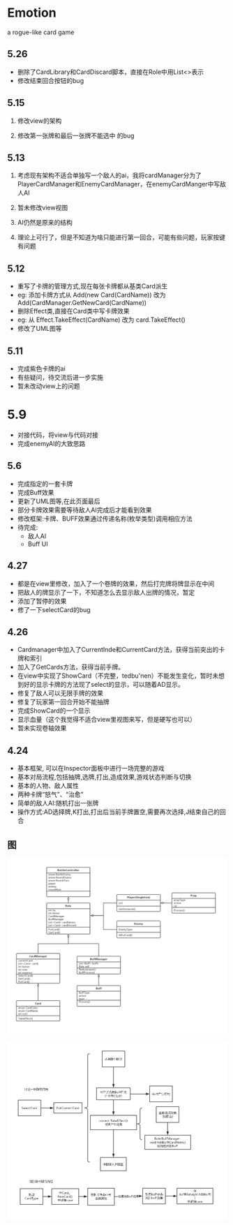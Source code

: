 # Emotion

a rogue-like card game


## 5.26

- 删除了CardLibrary和CardDiscard脚本，直接在Role中用List<>表示
- 修改结束回合按钮的bug


## 5.15

1. 修改view的架构

2. 修改第一张牌和最后一张牌不能选中 的bug



## 5.13

1. 考虑现有架构不适合单独写一个敌人的ai，我将cardManager分为了PlayerCardManager和EnemyCardManager，在enemyCardManger中写敌人AI

2. 暂未修改view视图

3. AI仍然是原来的结构

4. 理论上可行了，但是不知道为啥只能进行第一回合，可能有些问题，玩家按键有问题

## 5.12

* 重写了卡牌的管理方式,现在每张卡牌都从基类Card派生
* eg: 添加卡牌方式从 Add(new Card(CardName)) 改为 Add(CardManager.GetNewCard(CardName))
* 删除Effect类,直接在Card类中写卡牌效果
* eg: 从 Effect.TakeEffect(CardName) 改为 card.TakeEffect()
* 修改了UML图等

## 5.11

* 完成紫色卡牌的ai
* 有些疑问，待交流后进一步实施
* 暂未改动view上的问题

# 5.9

* 对接代码，将view与代码对接
* 完成enemyAI的大致思路

## 5.6

- 完成指定的一套卡牌
- 完成Buff效果
- 更新了UML图等,在此页面最后
- 部分卡牌效果需要等待敌人AI完成后才能看到效果
- 修改框架:卡牌、BUFF效果通过传递名称(枚举类型)调用相应方法
- 待完成:
  - 敌人AI
  - Buff UI

## 4.27

- 都是在view里修改，加入了一个卷牌的效果，然后打完牌将牌显示在中间
- 把敌人的牌显示了一下，不知道怎么去显示敌人出牌的情况，暂定
- 添加了暂停的效果 
- 修了一下selectCard的bug

## 4.26

- Cardmanager中加入了CurrentInde和CurrentCard方法，获得当前突出的卡牌和索引
- 加入了GetCards方法，获得当前手牌。
- 在view中实现了ShowCard（不完整，tedbu'nen）不能发生变化，暂时未想到好的显示卡牌的方法现了select的显示，可以随着AD显示。
- 修复了敌人可以无限手牌的效果
- 修复了玩家第一回合开始不能抽牌
- 完成ShowCard的一个显示
- 显示血量（这个我觉得不适合view里视图来写，但是硬写也可以）
- 暂未实现卷轴效果

## 4.24

- 基本框架, 可以在Inspector面板中进行一场完整的游戏
- 基本对局流程,包括抽牌,选牌,打出,造成效果,游戏状态判断与切换
- 基本的人物、敌人属性
- 两种卡牌“怒气”、“治愈”
- 简单的敌人AI:随机打出一张牌
- 操作方式:AD选择牌,K打出,打出后当前手牌置空,需要再次选择,J结束自己的回合

## 图

  ![](https://github.com/Nagisa3113/Emotion/blob/Liu/Emotion.jpg)

  ![](https://github.com/Nagisa3113/Emotion/blob/Liu/Card.jpg) 
